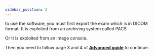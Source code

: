 ```yaml
---
sidebar_position: 2
---
```


to use the software, you must first export the exam which is in DICOM format.
It is exploited from an archiving system called PACS


Or It is exploited from an image console.

Then you need to follow  page 3 and 4 of
    **[Advanced guide](../../../static/img/BI_quick_user_guide1_2.pdf)**
to continue.
